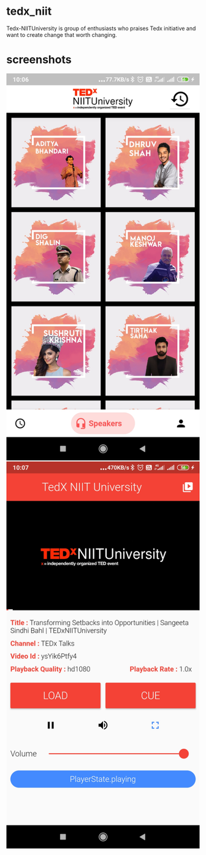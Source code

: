 # tedx_niit

Tedx-NIITUniversity is group of enthusiasts who praises Tedx initiative and want to create change that worth changing.

# screenshots
![Screenshot](images/Screenshot_2020-02-24-10-06-55-689_com.tedxniituniversity.tedx_niit.jpg) ![Screenshot](images/Screenshot_2020-02-24-10-07-15-407_com.tedxniituniversity.tedx_niit.jpg)
